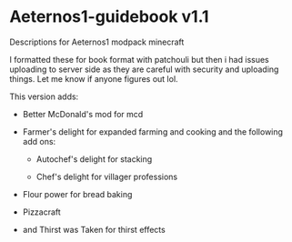 # Aeternos1-guidebook v1.1
Descriptions for Aeternos1 modpack minecraft

I formatted these for book format with patchouli but then i had issues uploading to server side as they are careful with security and uploading things. Let me know if anyone figures out lol. 

This version adds:

- Better McDonald's mod for mcd

- Farmer's delight for expanded farming and cooking and the following add ons:

  - Autochef's delight for stacking

  - Chef's delight for villager professions

- Flour power for bread baking

- Pizzacraft

- and Thirst was Taken for thirst effects
